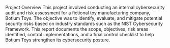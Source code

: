 Project Overview
This project involved conducting an internal cybersecurity audit and risk assessment for a fictional toy manufacturing company, Botium Toys. The objective was to identify, evaluate, and mitigate potential security risks based on industry standards such as the NIST Cybersecurity Framework. This report documents the scope, objectives, risk areas identified, control implementations, and a final control checklist to help Botium Toys strengthen its cybersecurity posture.

